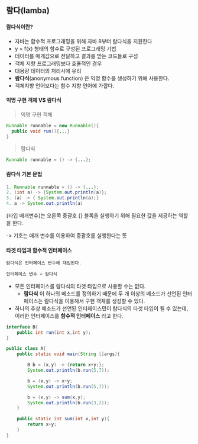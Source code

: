 ## 람다(lamba)

#### 람다식이란?

+ 자바는 함수적 프로그래밍을 위해 자바 8부터 람다식을 지원한다
+ y = f(x) 형태의 함수로 구성된 프로그래밍 기법
+ 데이터를 매개값으로 전달하고 결과를 받는 코드들로 구성
+ 객체 지향 프로그래밍보다 효율적인 경우
+ 대용량 데이터의 처리시에 유리
+ **람다식**(anonymous function) 은 익명 함수를 생성하기 위해 사용한다.
+ 객체지향 언어보다는 함수 지향 언어에 가깝다.



#### 익명 구현 객체 VS 람다식



> 익명 구현 객체

```java
Runnable runnable = new Runnable(){
  public void run(){...}
}
```



> 람다식

```java
Runnable runnable = () -> {...};
```



#### 람다식 기본 문법

```java
1. Runnable runnable = () -> {...};
2. (int a) -> {System.out.println(a)};
3. (a) -> { System.out.println(a);}
4. a -> System.out.println(a)
```

{타입 매개변수}는 오른쪽 중괄호 {} 블록을 실행하기 위해 필요한 값을 제공하는 역할을 한다.

-> 기호는 매개 변수를 이용하여 중괄호를 실행한다는 뜻



#### 타겟 타입과 함수적 인터페이스

```java
람다식은 인터페이스 변수에 대입된다.
  
인터페이스 변수 = 람다식
```

+ 모든 인터페이스를 람다식의 타겟 타입으로 사용할 수는 없다.
  + **람다식** 이 하나의 메소드를 정의하기 때문에 두 개 이상의 메소드가 선언된 인터페이스는 람다식을 이용해서 구현 객체를 생성할 수 있다.
+ 하나의 추상 메소드가 선언된 인터페이스민이 람다식의 타겟 타입이 될 수 있는데, 이러한 인터페이스를 **함수적 인터페이스** 라고 한다.



```java
interface B{
    public int run(int x,int y);
}

public class A{
    public static void main(String []args){

        B b = (x,y) -> {return x+y;};
        System.out.println(b.run(5,7));

        b = (x,y) -> x+y;
        System.out.println(b.run(5,7));

        b = (x,y) -> sum(x,y);
        System.out.println(b.run(3,2));
    }

    public static int sum(int x,int y){
        return x+y;
    }
}
```

